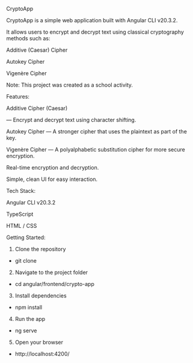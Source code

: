 CryptoApp

CryptoApp is a simple web application built with Angular CLI v20.3.2.

It allows users to encrypt and decrypt text using classical cryptography methods such as:

Additive (Caesar) Cipher

Autokey Cipher

Vigenère Cipher

Note: This project was created as a school activity.

Features:

Additive Cipher (Caesar) 

  — Encrypt and decrypt text using character shifting.

Autokey Cipher
  — A stronger cipher that uses the plaintext as part of the key.

Vigenère Cipher 
  — A polyalphabetic substitution cipher for more secure encryption.

Real-time encryption and decryption.

Simple, clean UI for easy interaction.

Tech Stack:

Angular CLI
 v20.3.2

TypeScript

HTML / CSS

Getting Started:
1. Clone the repository
  - git clone <repo-url>

2. Navigate to the project folder
  - cd angular/frontend/crypto-app

3. Install dependencies
  - npm install

4. Run the app
  - ng serve

5. Open your browser
  - http://localhost:4200/

